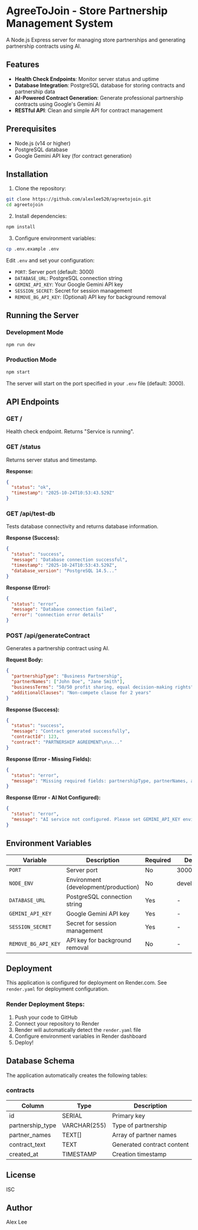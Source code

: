 # AgreeToJoin - Store Partnership Management System

A Node.js Express server for managing store partnerships and generating partnership contracts using AI.

## Features

- **Health Check Endpoints**: Monitor server status and uptime
- **Database Integration**: PostgreSQL database for storing contracts and partnership data
- **AI-Powered Contract Generation**: Generate professional partnership contracts using Google's Gemini AI
- **RESTful API**: Clean and simple API for contract management

## Prerequisites

- Node.js (v14 or higher)
- PostgreSQL database
- Google Gemini API key (for contract generation)

## Installation

1. Clone the repository:
```bash
git clone https://github.com/alexlee520/agreetojoin.git
cd agreetojoin
```

2. Install dependencies:
```bash
npm install
```

3. Configure environment variables:
```bash
cp .env.example .env
```

Edit `.env` and set your configuration:
- `PORT`: Server port (default: 3000)
- `DATABASE_URL`: PostgreSQL connection string
- `GEMINI_API_KEY`: Your Google Gemini API key
- `SESSION_SECRET`: Secret for session management
- `REMOVE_BG_API_KEY`: (Optional) API key for background removal

## Running the Server

### Development Mode
```bash
npm run dev
```

### Production Mode
```bash
npm start
```

The server will start on the port specified in your `.env` file (default: 3000).

## API Endpoints

### GET /
Health check endpoint. Returns "Service is running".

### GET /status
Returns server status and timestamp.

**Response:**
```json
{
  "status": "ok",
  "timestamp": "2025-10-24T10:53:43.529Z"
}
```

### GET /api/test-db
Tests database connectivity and returns database information.

**Response (Success):**
```json
{
  "status": "success",
  "message": "Database connection successful",
  "timestamp": "2025-10-24T10:53:43.529Z",
  "database_version": "PostgreSQL 14.5..."
}
```

**Response (Error):**
```json
{
  "status": "error",
  "message": "Database connection failed",
  "error": "connection error details"
}
```

### POST /api/generateContract
Generates a partnership contract using AI.

**Request Body:**
```json
{
  "partnershipType": "Business Partnership",
  "partnerNames": ["John Doe", "Jane Smith"],
  "businessTerms": "50/50 profit sharing, equal decision-making rights",
  "additionalClauses": "Non-compete clause for 2 years"
}
```

**Response (Success):**
```json
{
  "status": "success",
  "message": "Contract generated successfully",
  "contractId": 123,
  "contract": "PARTNERSHIP AGREEMENT\n\n..."
}
```

**Response (Error - Missing Fields):**
```json
{
  "status": "error",
  "message": "Missing required fields: partnershipType, partnerNames, and businessTerms are required"
}
```

**Response (Error - AI Not Configured):**
```json
{
  "status": "error",
  "message": "AI service not configured. Please set GEMINI_API_KEY environment variable."
}
```

## Environment Variables

| Variable | Description | Required | Default |
|----------|-------------|----------|---------|
| `PORT` | Server port | No | 3000 |
| `NODE_ENV` | Environment (development/production) | No | development |
| `DATABASE_URL` | PostgreSQL connection string | Yes | - |
| `GEMINI_API_KEY` | Google Gemini API key | Yes | - |
| `SESSION_SECRET` | Secret for session management | Yes | - |
| `REMOVE_BG_API_KEY` | API key for background removal | No | - |

## Deployment

This application is configured for deployment on Render.com. See `render.yaml` for deployment configuration.

### Render Deployment Steps:
1. Push your code to GitHub
2. Connect your repository to Render
3. Render will automatically detect the `render.yaml` file
4. Configure environment variables in Render dashboard
5. Deploy!

## Database Schema

The application automatically creates the following tables:

### contracts
| Column | Type | Description |
|--------|------|-------------|
| id | SERIAL | Primary key |
| partnership_type | VARCHAR(255) | Type of partnership |
| partner_names | TEXT[] | Array of partner names |
| contract_text | TEXT | Generated contract content |
| created_at | TIMESTAMP | Creation timestamp |

## License

ISC

## Author

Alex Lee